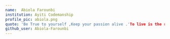 ```yaml
---
name:  Abiola Farounbi
institution: Ayiti Codemanship 
profile_pic: abiola.png
quote: 'Be True to yourself ,Keep your passion alive .'To live is the rarest thing in the world ''
github_user: Abiola-Farounbi
---
```



